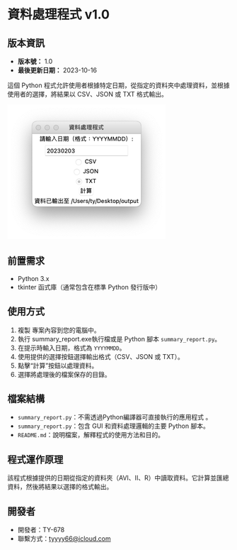 # 資料處理程式 v1.0


## 版本資訊

- **版本號：** 1.0
- **最後更新日期：** 2023-10-16

這個 Python 程式允許使用者根據特定日期，從指定的資料夾中處理資料，並根據使用者的選擇，將結果以 CSV、JSON 或 TXT 格式輸出。


![image](https://github.com/TY-678/summary-report/blob/e6956df5d23450f00bc2fba3aa1df1ab63d9153f/summary_report_gui.png)

## 前置需求

- Python 3.x
- tkinter 函式庫（通常包含在標準 Python 發行版中）

## 使用方式

1. 複製 專案內容到您的電腦中。
2. 執行 summary_report.exe執行檔或是 Python 腳本 `summary_report.py`。
3. 在提示時輸入日期，格式為 `YYYYMMDD`。
4. 使用提供的選擇按鈕選擇輸出格式（CSV、JSON 或 TXT）。
5. 點擊“計算”按鈕以處理資料。
6. 選擇將處理後的檔案保存的目錄。

## 檔案結構

- `summary_report.py`：不需透過Python編譯器可直接執行的應用程式 。
- `summary_report.py`：包含 GUI 和資料處理邏輯的主要 Python 腳本。
- `README.md`：說明檔案，解釋程式的使用方法和目的。

## 程式運作原理

該程式根據提供的日期從指定的資料夾（AVI、II、R）中讀取資料。它計算並匯總資料，然後將結果以選擇的格式輸出。


## 開發者

- 開發者：TY-678
- 聯繫方式：tyyyy66@icloud.com


